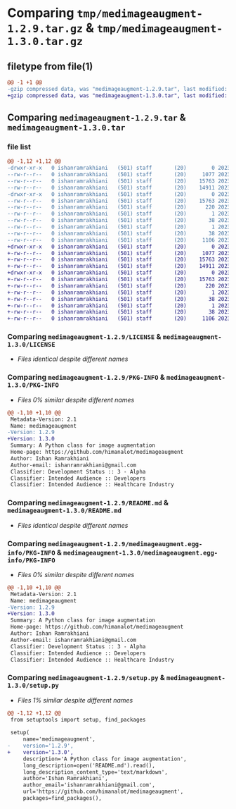 # Comparing `tmp/medimageaugment-1.2.9.tar.gz` & `tmp/medimageaugment-1.3.0.tar.gz`

## filetype from file(1)

```diff
@@ -1 +1 @@
-gzip compressed data, was "medimageaugment-1.2.9.tar", last modified: Sat Jul 22 19:37:48 2023, max compression
+gzip compressed data, was "medimageaugment-1.3.0.tar", last modified: Sat Jul 22 19:45:37 2023, max compression
```

## Comparing `medimageaugment-1.2.9.tar` & `medimageaugment-1.3.0.tar`

### file list

```diff
@@ -1,12 +1,12 @@
-drwxr-xr-x   0 ishanramrakhiani   (501) staff       (20)        0 2023-07-22 19:37:48.907117 medimageaugment-1.2.9/
--rw-r--r--   0 ishanramrakhiani   (501) staff       (20)     1077 2023-07-22 07:27:55.000000 medimageaugment-1.2.9/LICENSE
--rw-r--r--   0 ishanramrakhiani   (501) staff       (20)    15763 2023-07-22 19:37:48.906112 medimageaugment-1.2.9/PKG-INFO
--rw-r--r--   0 ishanramrakhiani   (501) staff       (20)    14911 2023-07-22 07:27:59.000000 medimageaugment-1.2.9/README.md
-drwxr-xr-x   0 ishanramrakhiani   (501) staff       (20)        0 2023-07-22 19:37:48.904860 medimageaugment-1.2.9/medimageaugment.egg-info/
--rw-r--r--   0 ishanramrakhiani   (501) staff       (20)    15763 2023-07-22 19:37:48.000000 medimageaugment-1.2.9/medimageaugment.egg-info/PKG-INFO
--rw-r--r--   0 ishanramrakhiani   (501) staff       (20)      220 2023-07-22 19:37:48.000000 medimageaugment-1.2.9/medimageaugment.egg-info/SOURCES.txt
--rw-r--r--   0 ishanramrakhiani   (501) staff       (20)        1 2023-07-22 19:37:48.000000 medimageaugment-1.2.9/medimageaugment.egg-info/dependency_links.txt
--rw-r--r--   0 ishanramrakhiani   (501) staff       (20)       38 2023-07-22 19:37:48.000000 medimageaugment-1.2.9/medimageaugment.egg-info/requires.txt
--rw-r--r--   0 ishanramrakhiani   (501) staff       (20)        1 2023-07-22 19:37:48.000000 medimageaugment-1.2.9/medimageaugment.egg-info/top_level.txt
--rw-r--r--   0 ishanramrakhiani   (501) staff       (20)       38 2023-07-22 19:37:48.907581 medimageaugment-1.2.9/setup.cfg
--rw-r--r--   0 ishanramrakhiani   (501) staff       (20)     1106 2023-07-22 19:37:37.000000 medimageaugment-1.2.9/setup.py
+drwxr-xr-x   0 ishanramrakhiani   (501) staff       (20)        0 2023-07-22 19:45:37.799732 medimageaugment-1.3.0/
+-rw-r--r--   0 ishanramrakhiani   (501) staff       (20)     1077 2023-07-22 07:27:55.000000 medimageaugment-1.3.0/LICENSE
+-rw-r--r--   0 ishanramrakhiani   (501) staff       (20)    15763 2023-07-22 19:45:37.797821 medimageaugment-1.3.0/PKG-INFO
+-rw-r--r--   0 ishanramrakhiani   (501) staff       (20)    14911 2023-07-22 07:27:59.000000 medimageaugment-1.3.0/README.md
+drwxr-xr-x   0 ishanramrakhiani   (501) staff       (20)        0 2023-07-22 19:45:37.795254 medimageaugment-1.3.0/medimageaugment.egg-info/
+-rw-r--r--   0 ishanramrakhiani   (501) staff       (20)    15763 2023-07-22 19:45:37.000000 medimageaugment-1.3.0/medimageaugment.egg-info/PKG-INFO
+-rw-r--r--   0 ishanramrakhiani   (501) staff       (20)      220 2023-07-22 19:45:37.000000 medimageaugment-1.3.0/medimageaugment.egg-info/SOURCES.txt
+-rw-r--r--   0 ishanramrakhiani   (501) staff       (20)        1 2023-07-22 19:45:37.000000 medimageaugment-1.3.0/medimageaugment.egg-info/dependency_links.txt
+-rw-r--r--   0 ishanramrakhiani   (501) staff       (20)       38 2023-07-22 19:45:37.000000 medimageaugment-1.3.0/medimageaugment.egg-info/requires.txt
+-rw-r--r--   0 ishanramrakhiani   (501) staff       (20)        1 2023-07-22 19:45:37.000000 medimageaugment-1.3.0/medimageaugment.egg-info/top_level.txt
+-rw-r--r--   0 ishanramrakhiani   (501) staff       (20)       38 2023-07-22 19:45:37.800369 medimageaugment-1.3.0/setup.cfg
+-rw-r--r--   0 ishanramrakhiani   (501) staff       (20)     1106 2023-07-22 19:45:33.000000 medimageaugment-1.3.0/setup.py
```

### Comparing `medimageaugment-1.2.9/LICENSE` & `medimageaugment-1.3.0/LICENSE`

 * *Files identical despite different names*

### Comparing `medimageaugment-1.2.9/PKG-INFO` & `medimageaugment-1.3.0/PKG-INFO`

 * *Files 0% similar despite different names*

```diff
@@ -1,10 +1,10 @@
 Metadata-Version: 2.1
 Name: medimageaugment
-Version: 1.2.9
+Version: 1.3.0
 Summary: A Python class for image augmentation
 Home-page: https://github.com/himanalot/medimageaugment
 Author: Ishan Ramrakhiani
 Author-email: ishanramrakhiani@gmail.com
 Classifier: Development Status :: 3 - Alpha
 Classifier: Intended Audience :: Developers
 Classifier: Intended Audience :: Healthcare Industry
```

### Comparing `medimageaugment-1.2.9/README.md` & `medimageaugment-1.3.0/README.md`

 * *Files identical despite different names*

### Comparing `medimageaugment-1.2.9/medimageaugment.egg-info/PKG-INFO` & `medimageaugment-1.3.0/medimageaugment.egg-info/PKG-INFO`

 * *Files 0% similar despite different names*

```diff
@@ -1,10 +1,10 @@
 Metadata-Version: 2.1
 Name: medimageaugment
-Version: 1.2.9
+Version: 1.3.0
 Summary: A Python class for image augmentation
 Home-page: https://github.com/himanalot/medimageaugment
 Author: Ishan Ramrakhiani
 Author-email: ishanramrakhiani@gmail.com
 Classifier: Development Status :: 3 - Alpha
 Classifier: Intended Audience :: Developers
 Classifier: Intended Audience :: Healthcare Industry
```

### Comparing `medimageaugment-1.2.9/setup.py` & `medimageaugment-1.3.0/setup.py`

 * *Files 1% similar despite different names*

```diff
@@ -1,12 +1,12 @@
 from setuptools import setup, find_packages
 
 setup(
     name='medimageaugment',
-    version='1.2.9',
+    version='1.3.0',
     description='A Python class for image augmentation',
     long_description=open('README.md').read(),
     long_description_content_type='text/markdown',
     author='Ishan Ramrakhiani',
     author_email='ishanramrakhiani@gmail.com',
     url='https://github.com/himanalot/medimageaugment',
     packages=find_packages(),
```

